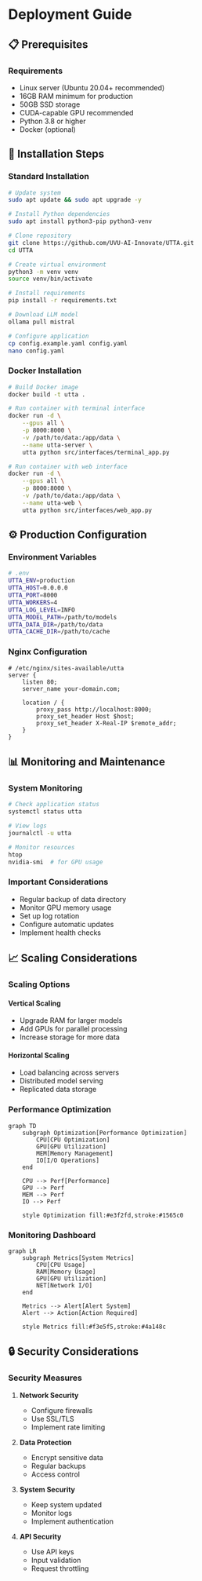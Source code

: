 # Deployment Guide

## 📋 Prerequisites

### Requirements
- Linux server (Ubuntu 20.04+ recommended)
- 16GB RAM minimum for production
- 50GB SSD storage
- CUDA-capable GPU recommended
- Python 3.8 or higher
- Docker (optional)

## 🚀 Installation Steps

### Standard Installation
```bash
# Update system
sudo apt update && sudo apt upgrade -y

# Install Python dependencies
sudo apt install python3-pip python3-venv

# Clone repository
git clone https://github.com/UVU-AI-Innovate/UTTA.git
cd UTTA

# Create virtual environment
python3 -m venv venv
source venv/bin/activate

# Install requirements
pip install -r requirements.txt

# Download LLM model
ollama pull mistral

# Configure application
cp config.example.yaml config.yaml
nano config.yaml
```

### Docker Installation
```bash
# Build Docker image
docker build -t utta .

# Run container with terminal interface
docker run -d \
    --gpus all \
    -p 8000:8000 \
    -v /path/to/data:/app/data \
    --name utta-server \
    utta python src/interfaces/terminal_app.py

# Run container with web interface
docker run -d \
    --gpus all \
    -p 8000:8000 \
    -v /path/to/data:/app/data \
    --name utta-web \
    utta python src/interfaces/web_app.py
```

## ⚙️ Production Configuration

### Environment Variables
```bash
# .env
UTTA_ENV=production
UTTA_HOST=0.0.0.0
UTTA_PORT=8000
UTTA_WORKERS=4
UTTA_LOG_LEVEL=INFO
UTTA_MODEL_PATH=/path/to/models
UTTA_DATA_DIR=/path/to/data
UTTA_CACHE_DIR=/path/to/cache
```

### Nginx Configuration
```nginx
# /etc/nginx/sites-available/utta
server {
    listen 80;
    server_name your-domain.com;

    location / {
        proxy_pass http://localhost:8000;
        proxy_set_header Host $host;
        proxy_set_header X-Real-IP $remote_addr;
    }
}
```

## 📊 Monitoring and Maintenance

### System Monitoring
```bash
# Check application status
systemctl status utta

# View logs
journalctl -u utta

# Monitor resources
htop
nvidia-smi  # for GPU usage
```

### Important Considerations
- Regular backup of data directory
- Monitor GPU memory usage
- Set up log rotation
- Configure automatic updates
- Implement health checks

## 📈 Scaling Considerations

### Scaling Options

#### Vertical Scaling
- Upgrade RAM for larger models
- Add GPUs for parallel processing
- Increase storage for more data

#### Horizontal Scaling
- Load balancing across servers
- Distributed model serving
- Replicated data storage

### Performance Optimization

```mermaid
graph TD
    subgraph Optimization[Performance Optimization]
        CPU[CPU Optimization]
        GPU[GPU Utilization]
        MEM[Memory Management]
        IO[I/O Operations]
    end

    CPU --> Perf[Performance]
    GPU --> Perf
    MEM --> Perf
    IO --> Perf

    style Optimization fill:#e3f2fd,stroke:#1565c0
```

### Monitoring Dashboard

```mermaid
graph LR
    subgraph Metrics[System Metrics]
        CPU[CPU Usage]
        RAM[Memory Usage]
        GPU[GPU Utilization]
        NET[Network I/O]
    end

    Metrics --> Alert[Alert System]
    Alert --> Action[Action Required]

    style Metrics fill:#f3e5f5,stroke:#4a148c
```

## 🔒 Security Considerations

### Security Measures
1. **Network Security**
   - Configure firewalls
   - Use SSL/TLS
   - Implement rate limiting

2. **Data Protection**
   - Encrypt sensitive data
   - Regular backups
   - Access control

3. **System Security**
   - Keep system updated
   - Monitor logs
   - Implement authentication

4. **API Security**
   - Use API keys
   - Input validation
   - Request throttling 